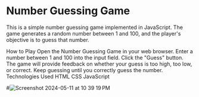 # Number Guessing Game
This is a simple number guessing game implemented in JavaScript. The game generates a random number between 1 and 100, and the player's objective is to guess that number.

How to Play
Open the Number Guessing Game in your web browser.
Enter a number between 1 and 100 into the input field.
Click the "Guess" button.
The game will provide feedback on whether your guess is too high, too low, or correct.
Keep guessing until you correctly guess the number.
Technologies Used
HTML
CSS
JavaScript


#![Screenshot 2024-05-11 at 10 39 19 PM](https://github.com/VadymMakohon/Number-Guessing-Game/assets/138728243/c430686c-ee97-463b-8f2c-831a140c3105)

